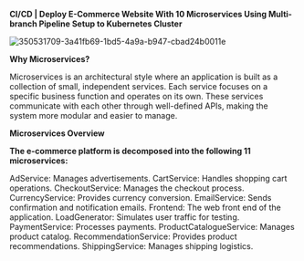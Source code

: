 **CI/CD | Deploy E-Commerce Website With 10 Microservices Using Multi-branch Pipeline Setup to Kubernetes Cluster**

![350531709-3a41fb69-1bd5-4a9a-b947-cbad24b0011e](https://github.com/user-attachments/assets/ba48231a-96c0-4091-9292-21853c41ae34)

**Why Microservices?**

Microservices is an architectural style where an application is built as a collection of small, independent services. Each service focuses on a specific business function and operates on its own. These services communicate with each other through well-defined APIs, making the system more modular and easier to manage.

**Microservices Overview**

**The e-commerce platform is decomposed into the following 11 microservices:**

AdService: Manages advertisements.
CartService: Handles shopping cart operations.
CheckoutService: Manages the checkout process.
CurrencyService: Provides currency conversion.
EmailService: Sends confirmation and notification emails.
Frontend: The web front end of the application.
LoadGenerator: Simulates user traffic for testing.
PaymentService: Processes payments.
ProductCatalogueService: Manages product catalog.
RecommendationService: Provides product recommendations.
ShippingService: Manages shipping logistics.
